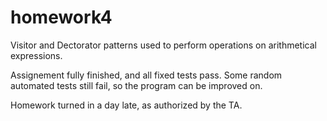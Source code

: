 # homework4

Visitor and Dectorator patterns used to perform operations on arithmetical expressions.  
  
  Assignement fully finished, and all fixed tests pass. Some random automated tests still fail, so the program can be improved on.  


   Homework turned in a day late, as authorized by the TA.